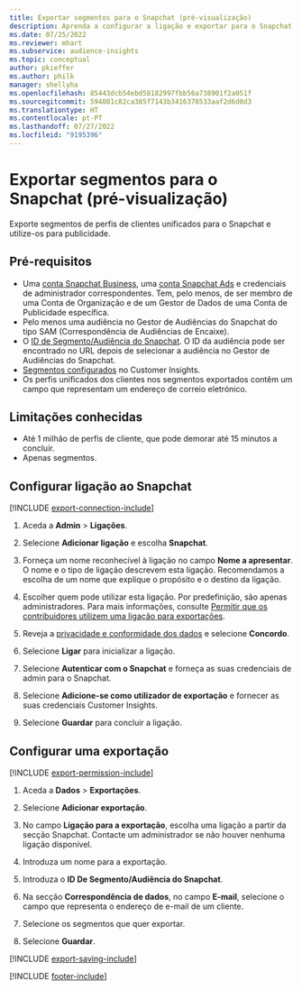 ```yaml
---
title: Exportar segmentos para o Snapchat (pré-visualização)
description: Aprenda a configurar a ligação e exportar para o Snapchat.
ms.date: 07/25/2022
ms.reviewer: mhart
ms.subservice: audience-insights
ms.topic: conceptual
author: pkieffer
ms.author: philk
manager: shellyha
ms.openlocfilehash: 85443dcb54ebd58182997fbb56a738901f2a051f
ms.sourcegitcommit: 594081c82ca385f7143b3416378533aaf2d6d0d3
ms.translationtype: HT
ms.contentlocale: pt-PT
ms.lasthandoff: 07/27/2022
ms.locfileid: "9195396"
---
```

# <a name="export-segments-to-snapchat-preview"></a>Exportar segmentos para o Snapchat (pré-visualização)

Exporte segmentos de perfis de clientes unificados para o Snapchat e utilize-os para publicidade.

## <a name="prerequisites"></a>Pré-requisitos

- Uma [conta Snapchat Business](https://business.snapchat.com/), uma [conta Snapchat Ads](https://ads.snapchat.com/) e credenciais de administrador correspondentes. Tem, pelo menos, de ser membro de uma Conta de Organização e de um Gestor de Dados de uma Conta de Publicidade específica.
- Pelo menos uma audiência no Gestor de Audiências do Snapchat do tipo SAM (Correspondência de Audiências de Encaixe).
- O [ID de Segmento/Audiência do Snapchat](https://businesshelp.snapchat.com/s/article/custom-audiences). O ID da audiência pode ser encontrado no URL depois de selecionar a audiência no Gestor de Audiências do Snapchat.
- [Segmentos configurados](segments.md) no Customer Insights.
- Os perfis unificados dos clientes nos segmentos exportados contêm um campo que representam um endereço de correio eletrónico.

## <a name="known-limitations"></a>Limitações conhecidas

- Até 1 milhão de perfis de cliente, que pode demorar até 15 minutos a concluir.
- Apenas segmentos.

## <a name="set-up-connection-to-snapchat"></a>Configurar ligação ao Snapchat

[!INCLUDE [export-connection-include](includes/export-connection-admn.md)]

1. Aceda a **Admin** > **Ligações**.

1. Selecione **Adicionar ligação** e escolha **Snapchat**.

1. Forneça um nome reconhecível à ligação no campo **Nome a apresentar**. O nome e o tipo de ligação descrevem esta ligação. Recomendamos a escolha de um nome que explique o propósito e o destino da ligação.

1. Escolher quem pode utilizar esta ligação. Por predefinição, são apenas administradores. Para mais informações, consulte [Permitir que os contribuidores utilizem uma ligação para exportações](connections.md#allow-contributors-to-use-a-connection-for-exports).

1. Reveja a [privacidade e conformidade dos dados](connections.md#data-privacy-and-compliance) e selecione **Concordo**.

1. Selecione **Ligar** para inicializar a ligação.

1. Selecione **Autenticar com o Snapchat** e forneça as suas credenciais de admin para o Snapchat.

1. Selecione **Adicione-se como utilizador de exportação** e fornecer as suas credenciais Customer Insights.

1. Selecione **Guardar** para concluir a ligação.

## <a name="configure-an-export"></a>Configurar uma exportação

[!INCLUDE [export-permission-include](includes/export-permission.md)]

1. Aceda a **Dados** > **Exportações**.

1. Selecione **Adicionar exportação**.

1. No campo **Ligação para a exportação**, escolha uma ligação a partir da secção Snapchat. Contacte um administrador se não houver nenhuma ligação disponível.

1. Introduza um nome para a exportação.

1. Introduza o **ID De Segmento/Audiência do Snapchat**.

1. Na secção **Correspondência de dados**, no campo **E-mail**, selecione o campo que representa o endereço de e-mail de um cliente.

1. Selecione os segmentos que quer exportar.

1. Selecione **Guardar**.

[!INCLUDE [export-saving-include](includes/export-saving.md)]

[!INCLUDE [footer-include](includes/footer-banner.md)]
